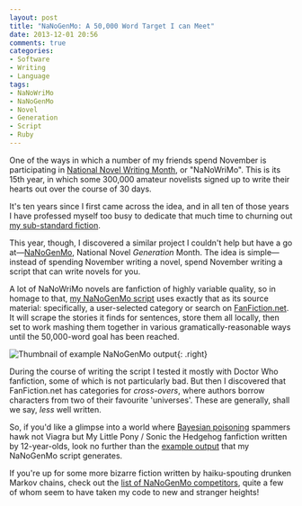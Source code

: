```yaml
---
layout: post
title: "NaNoGenMo: A 50,000 Word Target I can Meet"
date: 2013-12-01 20:56
comments: true
categories: 
- Software
- Writing
- Language
tags:
- NaNoWriMo
- NaNoGenMo
- Novel
- Generation
- Script
- Ruby
---
```


One of the ways in which a number of my friends spend November is participating in [National Novel Writing Month](http://nanowrimo.org/), or "NaNoWriMo". This is its 15th year, in which some 300,000 amateur novelists signed up to write their hearts out over the course of 30 days.

It's ten years since I first came across the idea, and in all ten of those years I have professed myself too busy to dedicate that much time to churning out [my sub-standard fiction](http://fiction.ianrenton.com).

This year, though, I discovered a similar project I couldn't help but have a go at&mdash;[NaNoGenMo](https://github.com/dariusk/NaNoGenMo), National Novel *Generation* Month. The idea is simple&mdash;instead of spending November writing a novel, spend November writing a script that can write novels for you.

A lot of NaNoWriMo novels are fanfiction of highly variable quality, so in homage to that, [my NaNoGenMo script](https://github.com/ianrenton/NaNoGenMo) uses exactly that as its source material: specifically, a user-selected category or search on [FanFiction.net](http://fanfiction.net). It will scrape the stories it finds for sentences, store them all locally, then set to work mashing them together in various gramatically-reasonable ways until the 50,000-word goal has been reached.

![Thumbnail of example NaNoGenMo output](https://files.ianrenton.com/sites/blog/2013/11/nanogenmo-thumb.png){: .right}

During the course of writing the script I tested it mostly with Doctor Who fanfiction, some of which is not particularly bad. But then I discovered that FanFiction.net has categories for *cross-overs*, where authors borrow characters from two of their favourite 'universes'. These are generally, shall we say, *less* well written.

So, if you'd like a glimpse into a world where [Bayesian poisoning](http://en.wikipedia.org/wiki/Bayesian_poisoning) spammers hawk not Viagra but My Little Pony / Sonic the Hedgehog fanfiction written by 12-year-olds, look no further than the [example output](http://ianrenton.github.io/NaNoGenMo/example.html) that my NaNoGenMo script generates.

If you're up for some more bizarre fiction written by haiku-spouting drunken Markov chains, check out the [list of NaNoGenMo competitors](https://github.com/dariusk/NaNoGenMo/issues), quite a few of whom seem to have taken my code to new and stranger heights!